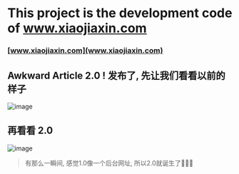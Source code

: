 # This project is the development code of www.xiaojiaxin.com

### [www.xiaojiaxin.com](www.xiaojiaxin.com)

## Awkward Article 2.0 ! 发布了, 先让我们看看以前的样子
![image](http://7xiata.com1.z0.glb.clouddn.com/FoHh3Zz1UpWt3rX8u0tyGN_qs2lI)

## 再看看 2.0
![image](http://7xiata.com1.z0.glb.clouddn.com/FlWnJOhGDgUTw34HxCYMaPkdLcw5)

> 有那么一瞬间, 感觉1.0像一个后台网址, 所以2.0就诞生了👏👏👏
